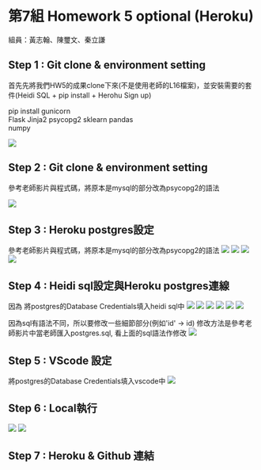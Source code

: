 # 第7組 Homework 5 optional (Heroku)
組員：黃志翰、陳璽文、秦立謙

## Step 1 : Git clone & environment setting
首先先將我們HW5的成果clone下來(不是使用老師的L16檔案)，並安裝需要的套件(Heidi SQL + pip install + Herohu Sign up)

pip install 
gunicorn   
Flask 
Jinja2
psycopg2 
sklearn 
pandas  
numpy 

![](https://github.com/Coldtee/AIoT_hw5_optional/blob/master/aiot_hw5_optional/optional%20img/1.png)

## Step 2 : Git clone & environment setting
參考老師影片與程式碼，將原本是mysql的部分改為psycopg2的語法

![](https://github.com/Coldtee/AIoT_hw5_optional/blob/master/aiot_hw5_optional/optional%20img/2.png)

## Step 3 : Heroku postgres設定
參考老師影片與程式碼，將原本是mysql的部分改為psycopg2的語法
![](https://github.com/Coldtee/AIoT_hw5_optional/blob/master/aiot_hw5_optional/optional%20img/3.png)
![](https://github.com/Coldtee/AIoT_hw5_optional/blob/master/aiot_hw5_optional/optional%20img/4.png)
![](https://github.com/Coldtee/AIoT_hw5_optional/blob/master/aiot_hw5_optional/optional%20img/5.png)
![](https://github.com/Coldtee/AIoT_hw5_optional/blob/master/aiot_hw5_optional/optional%20img/6.png)

## Step 4 : Heidi sql設定與Heroku postgres連線
因為
將postgres的Database Credentials填入heidi sql中
![](https://github.com/Coldtee/AIoT_hw5_optional/blob/master/aiot_hw5_optional/optional%20img/7.png)
![](https://github.com/Coldtee/AIoT_hw5_optional/blob/master/aiot_hw5_optional/optional%20img/8.png)
![](https://github.com/Coldtee/AIoT_hw5_optional/blob/master/aiot_hw5_optional/optional%20img/9.png)
![](https://github.com/Coldtee/AIoT_hw5_optional/blob/master/aiot_hw5_optional/optional%20img/10.png)
![](https://github.com/Coldtee/AIoT_hw5_optional/blob/master/aiot_hw5_optional/optional%20img/11.png)
![](https://github.com/Coldtee/AIoT_hw5_optional/blob/master/aiot_hw5_optional/optional%20img/12.png)

因為sql有語法不同，所以要修改一些細節部分(例如'id' -> id)
修改方法是參考老師影片中當老師匯入postgres.sql, 看上面的sql語法作修改
![](https://github.com/Coldtee/AIoT_hw5_optional/blob/master/aiot_hw5_optional/optional%20img/13.png)

## Step 5 : VScode 設定
將postgres的Database Credentials填入vscode中
![](https://github.com/Coldtee/AIoT_hw5_optional/blob/master/aiot_hw5_optional/optional%20img/14.png)

## Step 6 : Local執行
![](https://github.com/Coldtee/AIoT_hw5_optional/blob/master/aiot_hw5_optional/optional%20img/15.png)
![](https://github.com/Coldtee/AIoT_hw5_optional/blob/master/aiot_hw5_optional/optional%20img/16.gif)

## Step 7 : Heroku & Github 連結

